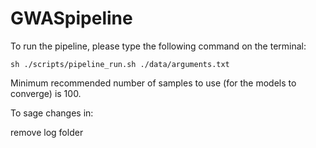 # GWASpipeline

To run the pipeline, please type the following command on the terminal:

```
sh ./scripts/pipeline_run.sh ./data/arguments.txt
```

Minimum recommended number of samples to use (for the models to converge) is 100.

To sage changes in:



remove log folder

